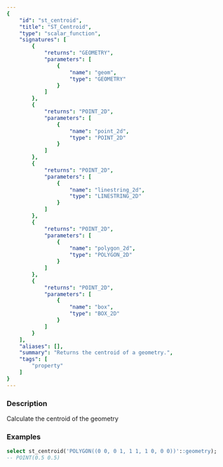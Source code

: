```yaml
---
{
    "id": "st_centroid",
    "title": "ST_Centroid",
    "type": "scalar_function",
    "signatures": [
        {
            "returns": "GEOMETRY",
            "parameters": [
                {
                    "name": "geom",
                    "type": "GEOMETRY"
                }
            ]
        },
        {
            "returns": "POINT_2D",
            "parameters": [
                {
                    "name": "point_2d",
                    "type": "POINT_2D"
                }
            ]
        },
        {
            "returns": "POINT_2D",
            "parameters": [
                {
                    "name": "linestring_2d",
                    "type": "LINESTRING_2D"
                }
            ]
        },
        {
            "returns": "POINT_2D",
            "parameters": [
                {
                    "name": "polygon_2d",
                    "type": "POLYGON_2D"
                }
            ]
        },
        {
            "returns": "POINT_2D",
            "parameters": [
                {
                    "name": "box",
                    "type": "BOX_2D"
                }
            ]
        }
    ],
    "aliases": [],
    "summary": "Returns the centroid of a geometry.",
    "tags": [
        "property"
    ]
}
---
```


### Description

Calculate the centroid of the geometry

### Examples

```sql
select st_centroid('POLYGON((0 0, 0 1, 1 1, 1 0, 0 0))'::geometry);
-- POINT(0.5 0.5)
```
